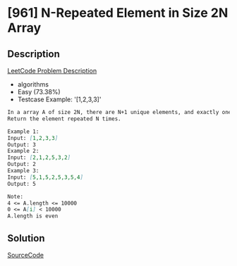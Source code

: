 # [961] N-Repeated Element in Size 2N Array

## Description

[LeetCode Problem Description](https://leetcode.com/problems/n-repeated-element-in-size-2n-array/description/)

* algorithms
* Easy (73.38%)
* Testcase Example:  '[1,2,3,3]'

```md
In a array A of size 2N, there are N+1 unique elements, and exactly one of these elements is repeated N times.
Return the element repeated N times.

Example 1:
Input: [1,2,3,3]
Output: 3
Example 2:
Input: [2,1,2,5,3,2]
Output: 2
Example 3:
Input: [5,1,5,2,5,3,5,4]
Output: 5

Note:
4 <= A.length <= 10000
0 <= A[i] < 10000
A.length is even
```

## Solution

[SourceCode](./solution.js)